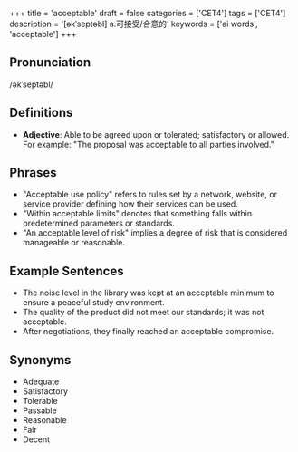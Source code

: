 +++
title = 'acceptable'
draft = false
categories = ['CET4']
tags = ['CET4']
description = '[əkˈseptəbl] a.可接受/合意的'
keywords = ['ai words', 'acceptable']
+++

## Pronunciation
/əkˈseptəbl/

## Definitions
- **Adjective**: Able to be agreed upon or tolerated; satisfactory or allowed. For example: "The proposal was acceptable to all parties involved."

## Phrases
- "Acceptable use policy" refers to rules set by a network, website, or service provider defining how their services can be used.
- "Within acceptable limits" denotes that something falls within predetermined parameters or standards.
- "An acceptable level of risk" implies a degree of risk that is considered manageable or reasonable.

## Example Sentences
- The noise level in the library was kept at an acceptable minimum to ensure a peaceful study environment.
- The quality of the product did not meet our standards; it was not acceptable.
- After negotiations, they finally reached an acceptable compromise.

## Synonyms
- Adequate
- Satisfactory
- Tolerable
- Passable
- Reasonable
- Fair
- Decent
